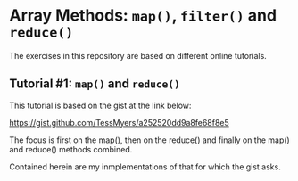 # Array Methods: `map()`, `filter()` and `reduce()`

The exercises in this repository are based on different online tutorials.

## Tutorial #1: `map()` and `reduce()`

This tutorial is based on the gist at the link below:

https://gist.github.com/TessMyers/a252520dd9a8fe68f8e5

The focus is first on the map(), then on the reduce() and finally on
the map() and reduce() methods combined.

Contained herein are my inmplementations of that for which the gist asks.
